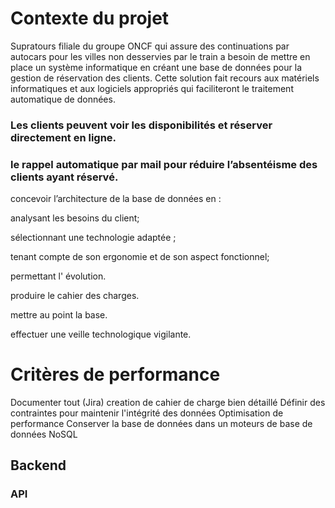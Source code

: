 # Contexte du projet

Supratours filiale du groupe ONCF qui assure des continuations par autocars pour les villes non desservies par le train a besoin de mettre en place un système informatique en créant une base de données pour la gestion de réservation des clients.
Cette solution fait recours aux matériels informatiques et aux logiciels appropriés qui faciliteront le traitement automatique de données.

### Les clients peuvent voir les disponibilités et réserver directement en ligne.
### le rappel automatique par mail pour réduire l’absentéisme des clients ayant réservé.

concevoir l’architecture de la base de données en :

analysant les besoins du client;

sélectionnant une technologie adaptée ;

tenant compte de son ergonomie et de son aspect fonctionnel;

permettant l' évolution.

produire le cahier des charges. 

mettre au point la base.

effectuer une veille technologique vigilante.

# Critères de performance 

Documenter tout (Jira)
creation de cahier de charge bien détaillé
Définir des contraintes pour maintenir l'intégrité des données
Optimisation de performance
Conserver la base de données dans un moteurs de base de données NoSQL

## Backend 

### API  

